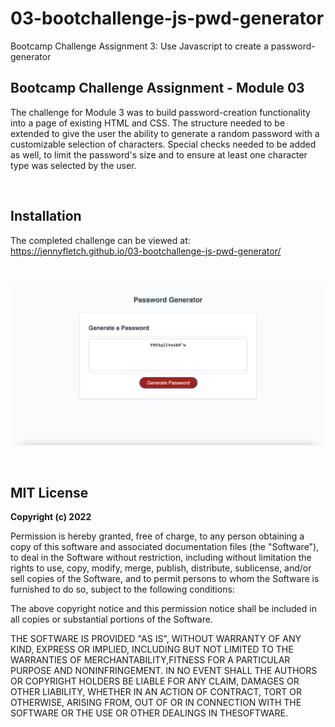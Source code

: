 # 03-bootchallenge-js-pwd-generator
Bootcamp Challenge Assignment 3: Use Javascript to create a password-generator

## Bootcamp Challenge Assignment - Module 03
The challenge for Module 3 was to build password-creation functionality into a page of existing HTML and CSS. The structure needed to be extended to give the user the ability to generate a random password with a customizable selection of characters. Special checks needed to be added as well, to limit the password's size and to ensure at least one character type was selected by the user.

<br />

## Installation

The completed challenge can be viewed at: <br />
https://jennyfletch.github.io/03-bootchallenge-js-pwd-generator/

<br />

![Alt text](screenshot.png?raw=true "Screenshot of the password generator")

<br />

## MIT License

**Copyright (c) 2022**

Permission is hereby granted, free of charge, to any person obtaining a copy of this software and associated documentation files (the "Software"), to deal in the Software without restriction, including without limitation the rights to use, copy, modify, merge, publish, distribute, sublicense, and/or sell copies of the Software, and to permit persons to whom the Software is furnished to do so, subject to the following conditions:

The above copyright notice and this permission notice shall be included in all copies or substantial portions of the Software.

THE SOFTWARE IS PROVIDED "AS IS", WITHOUT WARRANTY OF ANY KIND, EXPRESS OR IMPLIED, INCLUDING BUT NOT LIMITED TO THE WARRANTIES OF MERCHANTABILITY,FITNESS FOR A PARTICULAR PURPOSE AND NONINFRINGEMENT. IN NO EVENT SHALL THE AUTHORS OR COPYRIGHT HOLDERS BE LIABLE FOR ANY CLAIM, DAMAGES OR OTHER LIABILITY, WHETHER IN AN ACTION OF CONTRACT, TORT OR OTHERWISE, ARISING FROM, OUT OF OR IN CONNECTION WITH THE SOFTWARE OR THE USE OR OTHER DEALINGS IN THESOFTWARE.
